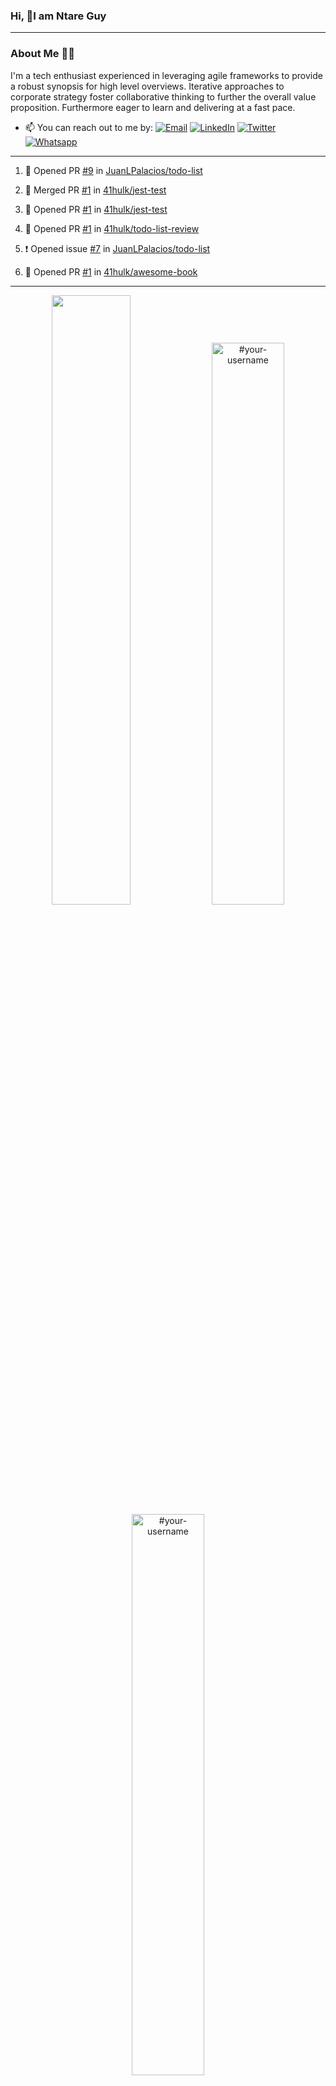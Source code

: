 ### Hi, 👋I am Ntare Guy

---

### About Me 👨‍💻

I'm a tech enthusiast experienced in leveraging agile frameworks to provide a robust synopsis for high level overviews. Iterative approaches to corporate strategy foster collaborative thinking to further the overall value proposition. Furthermore eager to learn and delivering at a fast pace.

- 📫 You can reach out to me by:
  [![Email](https://img.shields.io/badge/--gmail?label=Gmail&logo=Gmail&style=social)](mailto:gntare2@gmail.com)
  [![LinkedIn](https://img.shields.io/badge/--linkedin?label=LinkedIn&logo=LinkedIn&style=social)](https://www.linkedin.com/in/ntare-guy)
  [![Twitter](https://img.shields.io/badge/--twitter?label=Twitter&logo=Twitter&style=social)](https://twitter.com/ntare_guy)
  [![Whatsapp](https://img.shields.io/badge/--whatsapp?label=Whatsapp&logo=whatsapp&style=social)](https://api.whatsapp.com/send?phone=+250780770022&text=Hello%20Guy!%20%F0%9F%91%8B%F0%9F%8F%BB)

---

<!--START_SECTION:activity-->
1. 💪 Opened PR [#9](https://github.com/JuanLPalacios/todo-list/pull/9) in [JuanLPalacios/todo-list](https://github.com/JuanLPalacios/todo-list)

2. 🎉 Merged PR [#1](https://github.com/41hulk/jest-test/pull/1) in [41hulk/jest-test](https://github.com/41hulk/jest-test)
3. 💪 Opened PR [#1](https://github.com/41hulk/jest-test/pull/1) in [41hulk/jest-test](https://github.com/41hulk/jest-test)
4. 💪 Opened PR [#1](https://github.com/41hulk/todo-list-review/pull/1) in [41hulk/todo-list-review](https://github.com/41hulk/todo-list-review)
5. ❗️ Opened issue [#7](https://github.com/JuanLPalacios/todo-list/issues/7) in [JuanLPalacios/todo-list](https://github.com/JuanLPalacios/todo-list)
5. 💪 Opened PR [#1](https://github.com/41hulk/awesome-book/pull/1) in [41hulk/awesome-book](https://github.com/41hulk/awesome-book)
<!--END_SECTION:activity-->

---

<p align="center">
<img width="50%" src="https://github-readme-stats.vercel.app/api?username=41hulk&theme=highcontrast&hide_border=true alt="#your-username" />
<img width="48%" src="https://github-readme-stats.vercel.app/api/top-langs?username=41hulk&show_icons=true&theme=dark&locale=en&layout=compact&hide_border=true" alt="#your-username" />
<img width="48%" src="https://github-readme-streak-stats.herokuapp.com/?user=41hulk&theme=highcontrast&hide_border=true" alt="#your-username" />
</p>

